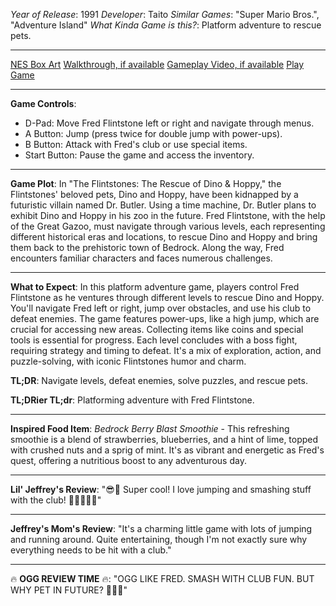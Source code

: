 *Year of Release*: 1991
*Developer*: Taito
*Similar Games*: "Super Mario Bros.", "Adventure Island"
*What Kinda Game is this?*: Platform adventure to rescue pets.

---
[NES Box Art](https://www.google.com/search?tbm=isch&q=NES+Box+Art+Flintstones+The+Rescue+of+Dino+%26+Hoppy) 
[Walkthrough, if available](https://www.google.com/search?q=Walkthrough+NES+Flintstones+The+Rescue+of+Dino+%26+Hoppy)
[Gameplay Video, if available](https://www.youtube.com/results?search_query=gameplay+NES+Flintstones+The+Rescue+of+Dino+%26+Hoppy) 
[Play Game](<file:///C:\Users\monks\Desktop\Folder of Folders\THE 2023 ROM PROJECT\NES ROMS\Flintstones - The Rescue of Dino & Hoppy, The.nes>)


- - -
**Game Controls**:
- D-Pad: Move Fred Flintstone left or right and navigate through menus.
- A Button: Jump (press twice for double jump with power-ups).
- B Button: Attack with Fred's club or use special items.
- Start Button: Pause the game and access the inventory.

- - -
**Game Plot**: In "The Flintstones: The Rescue of Dino & Hoppy," the Flintstones' beloved pets, Dino and Hoppy, have been kidnapped by a futuristic villain named Dr. Butler. Using a time machine, Dr. Butler plans to exhibit Dino and Hoppy in his zoo in the future. Fred Flintstone, with the help of the Great Gazoo, must navigate through various levels, each representing different historical eras and locations, to rescue Dino and Hoppy and bring them back to the prehistoric town of Bedrock. Along the way, Fred encounters familiar characters and faces numerous challenges.

- - -
**What to Expect**: In this platform adventure game, players control Fred Flintstone as he ventures through different levels to rescue Dino and Hoppy. You'll navigate Fred left or right, jump over obstacles, and use his club to defeat enemies. The game features power-ups, like a high jump, which are crucial for accessing new areas. Collecting items like coins and special tools is essential for progress. Each level concludes with a boss fight, requiring strategy and timing to defeat. It's a mix of exploration, action, and puzzle-solving, with iconic Flintstones humor and charm.

**TL;DR**: Navigate levels, defeat enemies, solve puzzles, and rescue pets.

**TL;DRier TL;dr**: Platforming adventure with Fred Flintstone.

---
**Inspired Food Item**: *Bedrock Berry Blast Smoothie* - This refreshing smoothie is a blend of strawberries, blueberries, and a hint of lime, topped with crushed nuts and a sprig of mint. It's as vibrant and energetic as Fred's quest, offering a nutritious boost to any adventurous day.

---
**Lil' Jeffrey's Review**: "😎🦖 Super cool! I love jumping and smashing stuff with the club! 🌟🌟🌟🌟🌟"

---
**Jeffrey's Mom's Review**: "It's a charming little game with lots of jumping and running around. Quite entertaining, though I'm not exactly sure why everything needs to be hit with a club."

---
🔥 **OGG REVIEW TIME** 🔥: "OGG LIKE FRED. SMASH WITH CLUB FUN. BUT WHY PET IN FUTURE? 🤔🦴🔨"